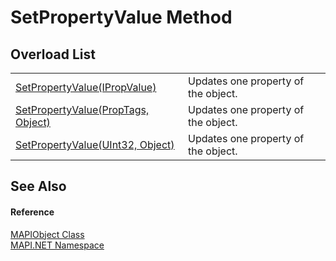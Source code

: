 # SetPropertyValue Method


## Overload List
<table>
<tr>
<td><a href="8676076d-7624-8b70-6965-26b95249236c.md">SetPropertyValue(IPropValue)</a></td>
<td>Updates one property of the object.</td></tr>
<tr>
<td><a href="73313aee-42c6-5528-6c07-eb16297b5558.md">SetPropertyValue(PropTags, Object)</a></td>
<td>Updates one property of the object.</td></tr>
<tr>
<td><a href="a20ed580-2449-2a36-e5a3-95d803f8c0c7.md">SetPropertyValue(UInt32, Object)</a></td>
<td>Updates one property of the object.</td></tr>
</table>

## See Also


#### Reference
<a href="6aa245b8-3fdd-0cd0-a3f7-bdccb4596d2c.md">MAPIObject Class</a>  
<a href="5bef4637-66f8-16d4-e5f4-4d0da57a1538.md">MAPI.NET Namespace</a>  
